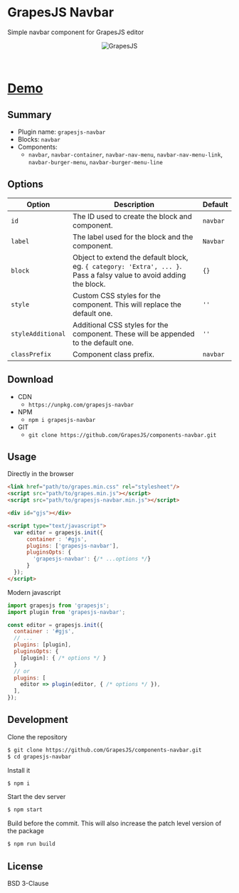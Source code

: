# GrapesJS Navbar

Simple navbar component for GrapesJS editor

<p align="center"><img src="https://grapesjs.com/img/navbar.gif" alt="GrapesJS" align="center"/></p>
<br/>

# [Demo](http://grapesjs.com/demo.html)


## Summary

* Plugin name: `grapesjs-navbar`
* Blocks: `navbar`
* Components:
  * `navbar`, `navbar-container`, `navbar-nav-menu`, `navbar-nav-menu-link`, `navbar-burger-menu`, `navbar-burger-menu-line`



## Options

| Option | Description | Default |
|-|-|-
| `id` | The ID used to create the block and component. | `navbar` |
| `label` | The label used for the block and the component. | `Navbar` |
| `block` | Object to extend the default block, eg. `{ category: 'Extra', ... }`. Pass a falsy value to avoid adding the block. | `{}` |
| `style` | Custom CSS styles for the component. This will replace the default one. | `''` |
| `styleAdditional` | Additional CSS styles for the component. These will be appended to the default one. | `''` |
| `classPrefix` | Component class prefix. | `navbar` |



## Download

* CDN
  * `https://unpkg.com/grapesjs-navbar`
* NPM
  * `npm i grapesjs-navbar`
* GIT
  * `git clone https://github.com/GrapesJS/components-navbar.git`





## Usage

Directly in the browser
```html
<link href="path/to/grapes.min.css" rel="stylesheet"/>
<script src="path/to/grapes.min.js"></script>
<script src="path/to/grapesjs-navbar.min.js"></script>

<div id="gjs"></div>

<script type="text/javascript">
  var editor = grapesjs.init({
      container : '#gjs',
      plugins: ['grapesjs-navbar'],
      pluginsOpts: {
        'grapesjs-navbar': {/* ...options */}
      }
  });
</script>
```

Modern javascript
```js
import grapesjs from 'grapesjs';
import plugin from 'grapesjs-navbar';

const editor = grapesjs.init({
  container : '#gjs',
  // ...
  plugins: [plugin],
  pluginsOpts: {
    [plugin]: { /* options */ }
  }
  // or
  plugins: [
    editor => plugin(editor, { /* options */ }),
  ],
});
```




## Development

Clone the repository

```sh
$ git clone https://github.com/GrapesJS/components-navbar.git
$ cd grapesjs-navbar
```

Install it

```sh
$ npm i
```

Start the dev server

```sh
$ npm start
```

Build before the commit. This will also increase the patch level version of the package

```sh
$ npm run build
```




## License

BSD 3-Clause

